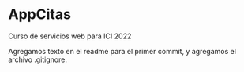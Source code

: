 # AppCitas
Curso de servicios web para ICI 2022

Agregamos texto en el readme para el primer commit, y agregamos el archivo .gitignore.